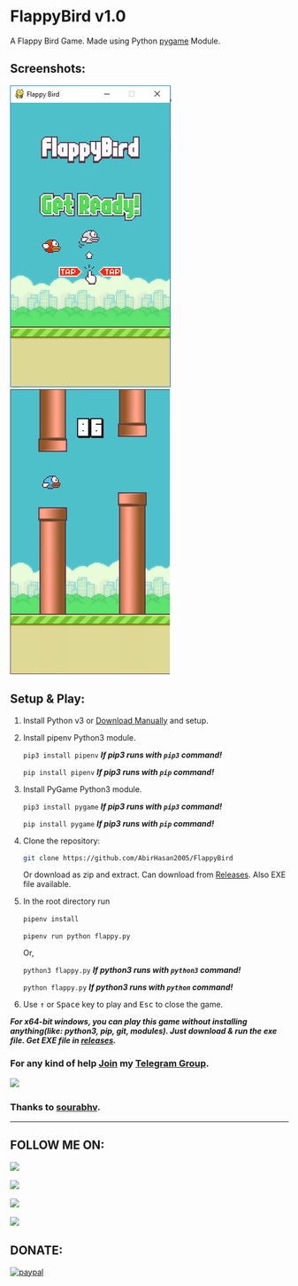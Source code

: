# FlappyBird v1.0

A Flappy Bird Game. Made using Python [pygame](https://pygame.org) Module.

## Screenshots:

![screenshot](capture.png)
![screeshot](screenshot.png)

## Setup & Play:

1. Install Python v3 or [Download Manually](https://www.python.org/download/releases) and setup.

2. Install pipenv Python3 module.

	`pip3 install pipenv`  ***If pip3 runs with `pip3` command!***
	
	`pip install pipenv`   ***If pip3 runs with `pip` command!***

3. Install PyGame Python3 module.

	`pip3 install pygame`  ***If pip3 runs with `pip3` command!***
	
	`pip install pygame`   ***If pip3 runs with `pip` command!***

4. Clone the repository:

   ```bash
   git clone https://github.com/AbirHasan2005/FlappyBird
   ```

   Or download as zip and extract. Can download from [Releases](https://github.com/AbirHasan2005/FlappyBird/releases). Also EXE file available.

5. In the root directory run

   `pipenv install`
   
   `pipenv run python flappy.py`
   
   Or,
   
   `python3 flappy.py`  ***If python3 runs with `python3` command!***
   
   `python flappy.py`   ***If python3 runs with `python` command!***

6. Use <kbd>&uarr;</kbd> or <kbd>Space</kbd> key to play and <kbd>Esc</kbd> to close the game.

***For x64-bit windows, you can play this game without installing anything(like: python3, pip, git, modules). Just download & run the exe file. Get EXE file in [releases](https://github.com/AbirHasan2005/FlappyBird/releases).***

### For any kind of help [Join](http://t.me/linux_repo) my [Telegram Group](http://t.me/linux_repo).
<a href="https://t.me/linux_repo"><img src="https://img.shields.io/badge/Telegram-Join%20Telegram%20Group-blue.svg?logo=telegram"></a>

### Thanks to [sourabhv](https://github.com/sourabhv).

---

## FOLLOW ME ON:
<a href="https://github.com/AbirHasan2005"><img src="https://img.shields.io/badge/GitHub-Follow%20on%20GitHub-inactive.svg?logo=github"></a>

<a href="https://twitter.com/AbirHasan2005"><img src="https://img.shields.io/badge/Twitter-Follow%20on%20Twitter-informational.svg?logo=twitter"></a>

<a href="https://facebook.com/AbirHasan2005"><img src="https://img.shields.io/badge/Facebook-Follow%20on%20Facebook-blue.svg?logo=facebook"></a>

<a href="https://instagram.com/AbirHasan2005"><img src="https://img.shields.io/badge/Instagram-Follow%20on%20Instagram-important.svg?logo=instagram"></a>

## DONATE:
[![paypal](https://www.paypalobjects.com/en_US/i/btn/btn_donateCC_LG.gif)](https://paypal.me/AbirHasan2005)
